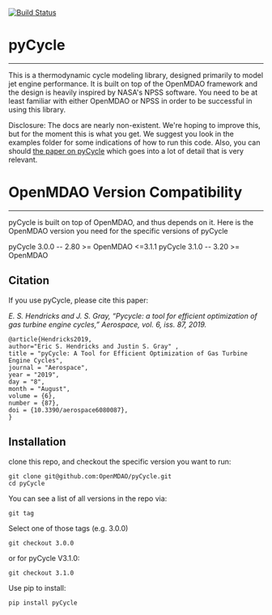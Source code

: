 [![Build Status](https://travis-ci.org/OpenMDAO/pyCycle.svg?branch=master)](https://travis-ci.org/OpenMDAO/pyCycle)

# pyCycle
--------------

This is a thermodynamic cycle modeling library, designed primarily to model jet engine performance. 
It is built on top of the OpenMDAO framework and the design is heavily inspired by NASA's NPSS software.
You need to be at least familiar with either OpenMDAO or NPSS in order to be successful in using this library. 

Disclosure: The docs are nearly non-existent. We're hoping to improve this, but for the moment this is what you get. 
We suggest you look in the examples folder for some indications of how to run this code. 
Also, you can should [the paper on pyCycle](https://www.mdpi.com/2226-4310/6/8/87/pdf) which goes into a lot of detail that is very relevant. 


# OpenMDAO Version Compatibility
----------------------------------
pyCycle is built on top of OpenMDAO, and thus depends on it. Here is the OpenMDAO version you need for the specific versions of pyCycle


pyCycle 3.0.0 -- 2.80 >= OpenMDAO <=3.1.1
pyCycle 3.1.0 -- 3.20 >= OpenMDAO


## Citation

If you use pyCycle, please cite this paper: 

*E. S. Hendricks and J. S. Gray, “Pycycle: a tool for efficient optimization of gas turbine engine cycles,” Aerospace, vol. 6, iss. 87, 2019.*

    @article{Hendricks2019, 
    author="Eric S. Hendricks and Justin S. Gray" , 
    title = "pyCycle: A Tool for Efficient Optimization of Gas Turbine Engine Cycles", 
    journal = "Aerospace", 
    year = "2019", 
    day = "8", 
    month = "August",
    volume = {6},  
    number = {87},
    doi = {10.3390/aerospace6080087},
    }

## Installation 

clone this repo, and checkout the specific version you want to run: 

    git clone git@github.com:OpenMDAO/pyCycle.git
    cd pyCycle

You can see a list of all versions in the repo via: 

    git tag

Select one of those tags (e.g. 3.0.0)

    git checkout 3.0.0

or for pyCycle V3.1.0: 

    git checkout 3.1.0

Use pip to install: 

    pip install pyCycle